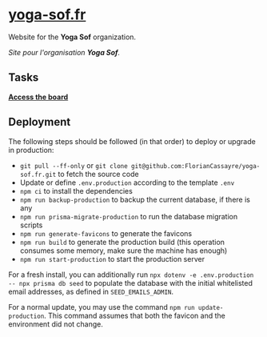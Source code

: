 [yoga-sof.fr](https://yoga-sof.fr)
===

Website for the **Yoga Sof** organization.

_Site pour l'organisation **Yoga Sof**._

## Tasks

**[Access the board](https://github.com/FlorianCassayre/yoga-sof.fr/projects/1)**

## Deployment

The following steps should be followed (in that order) to deploy or upgrade in production:

* `git pull --ff-only` or `git clone git@github.com:FlorianCassayre/yoga-sof.fr.git` to fetch the source code
* Update or define `.env.production` according to the template `.env`
* `npm ci` to install the dependencies
* `npm run backup-production` to backup the current database, if there is any
* `npm run prisma-migrate-production` to run the database migration scripts
* `npm run generate-favicons` to generate the favicons
* `npm run build` to generate the production build (this operation consumes some memory, make sure the machine has enough)
* `npm run start-production` to start the production server

For a fresh install, you can additionally run `npx dotenv -e .env.production -- npx prisma db seed` to populate the
database with the initial whitelisted email addresses, as defined in `SEED_EMAILS_ADMIN`.

For a normal update, you may use the command `npm run update-production`. This command assumes that both the favicon and the environment did not change.
